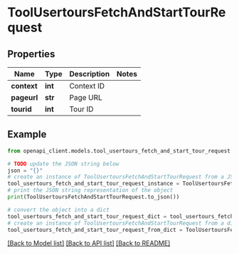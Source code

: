 # ToolUsertoursFetchAndStartTourRequest


## Properties

Name | Type | Description | Notes
------------ | ------------- | ------------- | -------------
**context** | **int** | Context ID | 
**pageurl** | **str** | Page URL | 
**tourid** | **int** | Tour ID | 

## Example

```python
from openapi_client.models.tool_usertours_fetch_and_start_tour_request import ToolUsertoursFetchAndStartTourRequest

# TODO update the JSON string below
json = "{}"
# create an instance of ToolUsertoursFetchAndStartTourRequest from a JSON string
tool_usertours_fetch_and_start_tour_request_instance = ToolUsertoursFetchAndStartTourRequest.from_json(json)
# print the JSON string representation of the object
print(ToolUsertoursFetchAndStartTourRequest.to_json())

# convert the object into a dict
tool_usertours_fetch_and_start_tour_request_dict = tool_usertours_fetch_and_start_tour_request_instance.to_dict()
# create an instance of ToolUsertoursFetchAndStartTourRequest from a dict
tool_usertours_fetch_and_start_tour_request_from_dict = ToolUsertoursFetchAndStartTourRequest.from_dict(tool_usertours_fetch_and_start_tour_request_dict)
```
[[Back to Model list]](../README.md#documentation-for-models) [[Back to API list]](../README.md#documentation-for-api-endpoints) [[Back to README]](../README.md)


